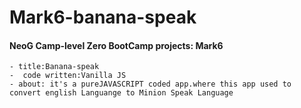 # Mark6-banana-speak
#### NeoG Camp-level Zero BootCamp projects: Mark6
    - title:Banana-speak
    -  code written:Vanilla JS
    - about: it's a pureJAVASCRIPT coded app.where this app used to convert english Languange to Minion Speak Language
